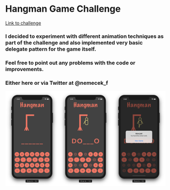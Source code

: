 #  Hangman Game Challenge

[Link to challenge](https://www.hackingwithswift.com/100/41)

### I decided to experiment with different animation techniques as part of the challenge and also implemented very basic delegate pattern for the game itself.

### Feel free to point out any problems with the code or improvements.

### Either here or via Twitter at @nemecek_f 

 ![](Screenshot/hangmanAll_small.png)
